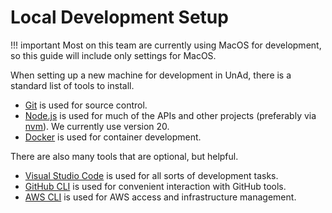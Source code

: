 # Local Development Setup

!!! important
    Most on this team are currently using MacOS for development, so this guide will include only settings for MacOS.

When setting up a new machine for development in UnAd, there is a standard list of tools to install.

- [Git](https://git-scm.com/) is used for source control.
- [Node.js](https://nodejs.org/en) is used for much of the APIs and other projects (preferably via [nvm](https://github.com/nvm-sh/nvm)).  We currently use version 20.
- [Docker](https://www.docker.com/) is used for container development.

There are also many tools that are optional, but helpful.

- [Visual Studio Code](https://code.visualstudio.com/) is used for all sorts of development tasks.
- [GitHub CLI](https://cli.github.com/) is used for convenient interaction with GitHub tools.
- [AWS CLI](https://formulae.brew.sh/formula/awscli) is used for AWS access and infrastructure management.
